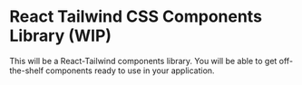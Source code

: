 # React Tailwind CSS Components Library (WIP)

This will be a React-Tailwind components library. You will be able to get
off-the-shelf components ready to use in your application.

